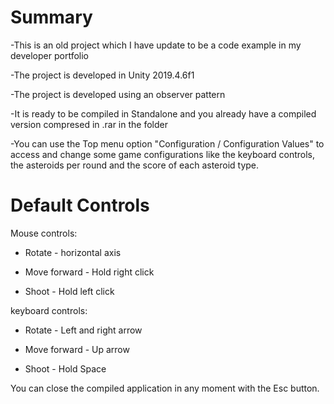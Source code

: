 # Summary

-This is an old project which I have update to be a code example in my developer portfolio

-The project is developed in Unity 2019.4.6f1

-The project is developed using an observer pattern

-It is ready to be compiled in Standalone and you already have a compiled version compresed in .rar in the folder

-You can use the Top menu option "Configuration / Configuration Values" to access and change some game configurations like the keyboard controls, the asteroids per round and the score of each asteroid type.

# Default Controls

Mouse controls:

-    Rotate - horizontal axis

-	Move forward - Hold right click

-	Shoot - Hold left click

keyboard controls:

-	Rotate - Left and right arrow

-	Move forward - Up arrow

-	Shoot - Hold Space


You can close the compiled application in any moment with the Esc button.
